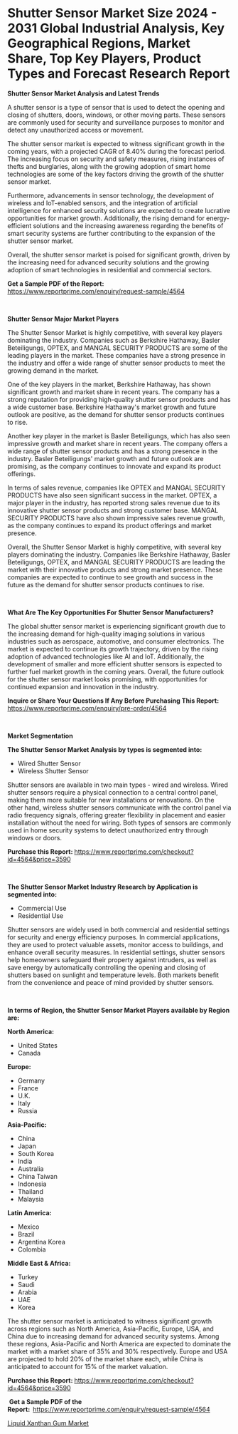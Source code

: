 <p><h1>Shutter Sensor Market Size 2024 - 2031 Global Industrial Analysis, Key Geographical Regions, Market Share, Top Key Players, Product Types and Forecast Research Report</h1></p><p><strong>Shutter Sensor Market Analysis and Latest Trends</strong></p>
<p><p>A shutter sensor is a type of sensor that is used to detect the opening and closing of shutters, doors, windows, or other moving parts. These sensors are commonly used for security and surveillance purposes to monitor and detect any unauthorized access or movement.</p><p>The shutter sensor market is expected to witness significant growth in the coming years, with a projected CAGR of 8.40% during the forecast period. The increasing focus on security and safety measures, rising instances of thefts and burglaries, along with the growing adoption of smart home technologies are some of the key factors driving the growth of the shutter sensor market.</p><p>Furthermore, advancements in sensor technology, the development of wireless and IoT-enabled sensors, and the integration of artificial intelligence for enhanced security solutions are expected to create lucrative opportunities for market growth. Additionally, the rising demand for energy-efficient solutions and the increasing awareness regarding the benefits of smart security systems are further contributing to the expansion of the shutter sensor market.</p><p>Overall, the shutter sensor market is poised for significant growth, driven by the increasing need for advanced security solutions and the growing adoption of smart technologies in residential and commercial sectors.</p></p>
<p><strong>Get a Sample PDF of the Report:&nbsp;</strong> <a href="https://www.reportprime.com/enquiry/request-sample/4564">https://www.reportprime.com/enquiry/request-sample/4564</a></p>
<p>&nbsp;</p>
<p><strong>Shutter Sensor Major Market Players</strong></p>
<p><p>The Shutter Sensor Market is highly competitive, with several key players dominating the industry. Companies such as Berkshire Hathaway, Basler Beteiligungs, OPTEX, and MANGAL SECURITY PRODUCTS are some of the leading players in the market. These companies have a strong presence in the industry and offer a wide range of shutter sensor products to meet the growing demand in the market.</p><p>One of the key players in the market, Berkshire Hathaway, has shown significant growth and market share in recent years. The company has a strong reputation for providing high-quality shutter sensor products and has a wide customer base. Berkshire Hathaway's market growth and future outlook are positive, as the demand for shutter sensor products continues to rise.</p><p>Another key player in the market is Basler Beteiligungs, which has also seen impressive growth and market share in recent years. The company offers a wide range of shutter sensor products and has a strong presence in the industry. Basler Beteiligungs' market growth and future outlook are promising, as the company continues to innovate and expand its product offerings.</p><p>In terms of sales revenue, companies like OPTEX and MANGAL SECURITY PRODUCTS have also seen significant success in the market. OPTEX, a major player in the industry, has reported strong sales revenue due to its innovative shutter sensor products and strong customer base. MANGAL SECURITY PRODUCTS have also shown impressive sales revenue growth, as the company continues to expand its product offerings and market presence.</p><p>Overall, the Shutter Sensor Market is highly competitive, with several key players dominating the industry. Companies like Berkshire Hathaway, Basler Beteiligungs, OPTEX, and MANGAL SECURITY PRODUCTS are leading the market with their innovative products and strong market presence. These companies are expected to continue to see growth and success in the future as the demand for shutter sensor products continues to rise.</p></p>
<p>&nbsp;</p>
<p><strong>What Are The Key Opportunities For Shutter Sensor Manufacturers?</strong></p>
<p><p>The global shutter sensor market is experiencing significant growth due to the increasing demand for high-quality imaging solutions in various industries such as aerospace, automotive, and consumer electronics. The market is expected to continue its growth trajectory, driven by the rising adoption of advanced technologies like AI and IoT. Additionally, the development of smaller and more efficient shutter sensors is expected to further fuel market growth in the coming years. Overall, the future outlook for the shutter sensor market looks promising, with opportunities for continued expansion and innovation in the industry.</p></p>
<p><strong>Inquire or Share Your Questions If Any Before Purchasing This Report:</strong> <a href="https://www.reportprime.com/enquiry/pre-order/4564">https://www.reportprime.com/enquiry/pre-order/4564</a></p>
<p>&nbsp;</p>
<p><strong>Market Segmentation</strong></p>
<p><strong>The Shutter Sensor Market Analysis by types is segmented into:</strong></p>
<p><ul><li>Wired Shutter Sensor</li><li>Wireless Shutter Sensor</li></ul></p>
<p><p>Shutter sensors are available in two main types - wired and wireless. Wired shutter sensors require a physical connection to a central control panel, making them more suitable for new installations or renovations. On the other hand, wireless shutter sensors communicate with the control panel via radio frequency signals, offering greater flexibility in placement and easier installation without the need for wiring. Both types of sensors are commonly used in home security systems to detect unauthorized entry through windows or doors.</p></p>
<p><strong>Purchase this Report:&nbsp;</strong><a href="https://www.reportprime.com/checkout?id=4564&price=3590">https://www.reportprime.com/checkout?id=4564&price=3590</a></p>
<p>&nbsp;</p>
<p><strong>The Shutter Sensor Market Industry Research by Application is segmented into:</strong></p>
<p><ul><li>Commercial Use</li><li>Residential Use</li></ul></p>
<p><p>Shutter sensors are widely used in both commercial and residential settings for security and energy efficiency purposes. In commercial applications, they are used to protect valuable assets, monitor access to buildings, and enhance overall security measures. In residential settings, shutter sensors help homeowners safeguard their property against intruders, as well as save energy by automatically controlling the opening and closing of shutters based on sunlight and temperature levels. Both markets benefit from the convenience and peace of mind provided by shutter sensors.</p></p>
<p>&nbsp;</p>
<p><strong>In terms of Region, the Shutter Sensor Market Players available by Region are:</strong></p>
<p>
    <p> <strong> North America: </strong>
        <ul>
            <li>United States</li>
            <li>Canada</li>
        </ul>
        </p> 
    <p> <strong> Europe: </strong>
        <ul>
            <li>Germany</li>
            <li>France</li>
            <li>U.K.</li>
            <li>Italy</li>
            <li>Russia</li>
        </ul>
        </p> 
    <p> <strong> Asia-Pacific: </strong>
        <ul>
            <li>China</li>
            <li>Japan</li>
            <li>South Korea</li>
            <li>India</li>
            <li>Australia</li>
            <li>China Taiwan</li>
            <li>Indonesia</li>
            <li>Thailand</li>
            <li>Malaysia</li>
        </ul>
        </p> 
    <p> <strong> Latin America: </strong>
        <ul>
            <li>Mexico</li>
            <li>Brazil</li>
            <li>Argentina Korea</li>
            <li>Colombia</li>
        </ul>
        </p> 
    <p> <strong> Middle East & Africa: </strong>
        <ul>
            <li>Turkey</li>
            <li>Saudi</li>
            <li>Arabia</li>
            <li>UAE</li>
            <li>Korea</li>
        </ul>
    </p>
    </p>
<p><p>The shutter sensor market is anticipated to witness significant growth across regions such as North America, Asia-Pacific, Europe, USA, and China due to increasing demand for advanced security systems. Among these regions, Asia-Pacific and North America are expected to dominate the market with a market share of 35% and 30% respectively. Europe and USA are projected to hold 20% of the market share each, while China is anticipated to account for 15% of the market valuation.</p></p>
<p><strong>Purchase this Report: </strong><a href="https://www.reportprime.com/checkout?id=4564&price=3590">https://www.reportprime.com/checkout?id=4564&price=3590</a></p>
<p>&nbsp;<strong>Get a Sample PDF of the Report:&nbsp;&nbsp;</strong><a href="https://www.reportprime.com/enquiry/request-sample/4564">https://www.reportprime.com/enquiry/request-sample/4564</a></p>
<p><strong></strong></p>
<p><p><a href="https://woozy-pyroraptor-a1f.notion.site/Liquid-Xanthan-Gum-Market-Research-Report-Unlocks-Analysis-on-the-Market-Financial-Status-Market-Si-f9880b9567e445cb80a2789fbaf652e4">Liquid Xanthan Gum Market</a></p></p>